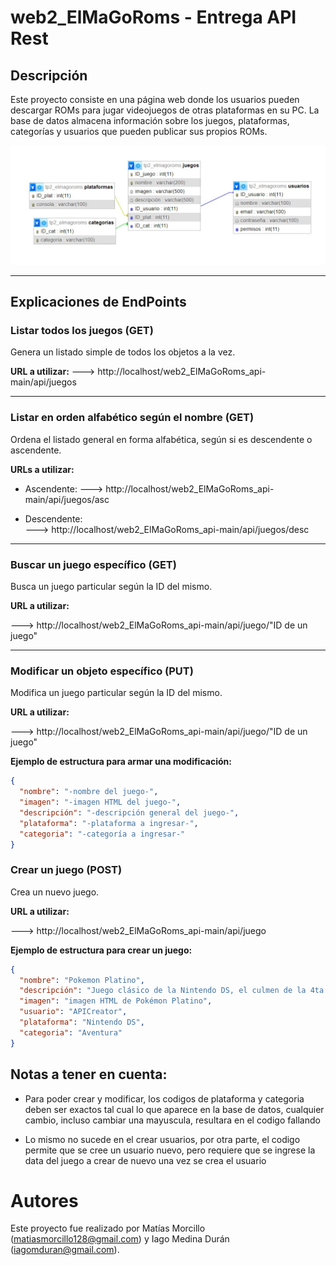 # web2_ElMaGoRoms - Entrega API Rest

## Descripción
Este proyecto consiste en una página web donde los usuarios pueden descargar ROMs para jugar videojuegos de otras plataformas en su PC. La base de datos almacena información sobre los juegos, plataformas, categorías y usuarios que pueden publicar sus propios ROMs.

![Diagrama de la base de datos](img/web2_elmagoroms.png)

---

## Explicaciones de EndPoints

### Listar todos los juegos (GET)
Genera un listado simple de todos los objetos a la vez.

**URL a utilizar:**
---> http://localhost/web2_ElMaGoRoms_api-main/api/juegos

---

### Listar en orden alfabético según el nombre (GET)
Ordena el listado general en forma alfabética, según si es descendente o ascendente.

**URLs a utilizar:**

- Ascendente:
  ---> http://localhost/web2_ElMaGoRoms_api-main/api/juegos/asc
  
- Descendente:  
  ---> http://localhost/web2_ElMaGoRoms_api-main/api/juegos/desc

---

### Buscar un juego específico (GET)
Busca un juego particular según la ID del mismo.

**URL a utilizar:**

---> http://localhost/web2_ElMaGoRoms_api-main/api/juego/"ID de un juego"

---

### Modificar un objeto específico (PUT)
Modifica un juego particular según la ID del mismo.

**URL a utilizar:**

---> http://localhost/web2_ElMaGoRoms_api-main/api/juego/"ID de un juego"

**Ejemplo de estructura para armar una modificación:**

```json
{
  "nombre": "-nombre del juego-",
  "imagen": "-imagen HTML del juego-",
  "descripción": "-descripción general del juego-",
  "plataforma": "-plataforma a ingresar-",
  "categoria": "-categoría a ingresar-"
}

```

### Crear un juego (POST)
Crea un nuevo juego.

**URL a utilizar:**

---> http://localhost/web2_ElMaGoRoms_api-main/api/juego

**Ejemplo de estructura para crear un juego:**

```json
{
  "nombre": "Pokemon Platino",
  "descripción": "Juego clásico de la Nintendo DS, el culmen de la 4ta generación de Pokémon.",
  "imagen": "imagen HTML de Pokémon Platino",
  "usuario": "APICreator",
  "plataforma": "Nintendo DS",
  "categoria": "Aventura"
}

```

## Notas a tener en cuenta:

- Para poder crear y modificar, los codigos de plataforma y categoria deben ser exactos tal cual lo que aparece en la base de datos, cualquier cambio, incluso cambiar una mayuscula, resultara en el codigo fallando

- Lo mismo no sucede en el crear usuarios, por otra parte, el codigo permite que se cree un usuario nuevo, pero requiere que se ingrese la data del juego a crear de nuevo una vez se crea el usuario

# Autores
Este proyecto fue realizado por Matías Morcillo (matiasmorcillo128@gmail.com) y Iago Medina Durán (iagomduran@gmail.com).
